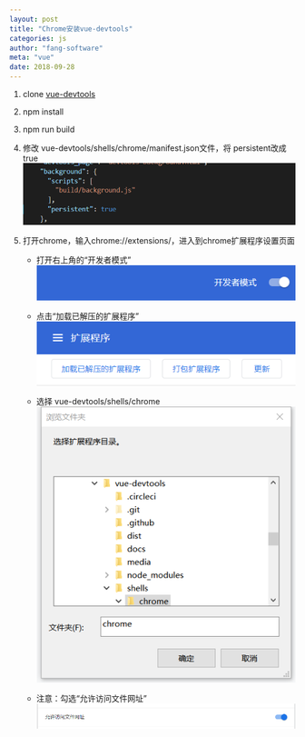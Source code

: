 ```yaml
---
layout: post
title: "Chrome安装vue-devtools"
categories: js
author: "fang-software"
meta: "vue"
date: 2018-09-28
---
```


1. clone [vue-devtools](https://github.com/vuejs/vue-devtools)

2. npm install

3. npm run build

4. 修改 vue-devtools/shells/chrome/manifest.json文件，将 persistent改成 true
![img1](/assets/img/vue-devtools/img1.png "img1")

5. 打开chrome，输入chrome://extensions/，进入到chrome扩展程序设置页面
    * 打开右上角的“开发者模式”
    ![img2](/assets/img/vue-devtools/img2.png "img2")

    * 点击“加载已解压的扩展程序”
    ![img3](/assets/img/vue-devtools/img3.png "img3")

    * 选择 vue-devtools/shells/chrome
    ![img4](/assets/img/vue-devtools/img4.png "img4")

    * 注意：勾选“允许访问文件网址”
    ![img5](/assets/img/vue-devtools/img5.png "img5")